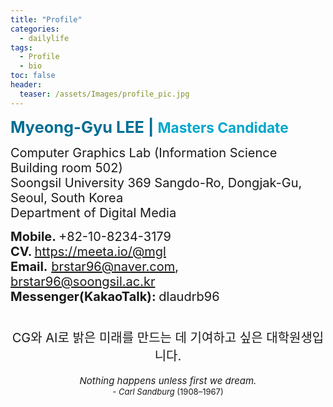 ```yaml
---
title: "Profile"
categories:
  - dailylife
tags: 
  - Profile
  - bio
toc: false
header:
  teaser: /assets/Images/profile_pic.jpg
---
```


<b><span lang="EN-US" style="font-size:19pt;color:#006e93">Myeong-Gyu LEE | </span><span lang="EN-US" style="font-size:17.0pt;color:#00a7cb">Masters Candidate</span></b><br>

<span style="font-size:15pt">Computer Graphics Lab (Information Science Building room 502)</span><br>
<span style="font-size:15pt">Soongsil University 369 Sangdo-Ro, Dongjak-Gu, Seoul, South Korea</span><br>
<span style="font-size:15pt">Department of Digital Media</span><br>

<p align="left" style="text-align:left;text-autospace:ideograph-numeric ideograph-other;word-break:keep-all"> 

<span lang="EN-US" style="font-size:15pt"><a rel="noreferrer noopener" target="_blank"><b>Mobile. </b>+82-10-8234-3179</a></span><br>
<span lang="EN-US" style="font-size:15pt"><b>CV. <a href="https://meeta.io/@mgl" target="_blank"></b>https://meeta.io/@mgl</a></span><br>
<span lang="EN-US" style="font-size:15pt"><a rel="noreferrer noopener" target="_blank"><b>Email.</b> <a href="mailto:brstar96@naver.com" target="_blank" rel="noreferrer noopener">brstar96@naver.com</a>, <a href="mailto:brstar96@soongsil.ac.kr" target="_blank" rel="noreferrer noopener">brstar96@soongsil.ac.kr</a><br>
<span lang="EN-US" style="font-size:15pt"><a rel="noreferrer noopener" target="_blank"><b>Messenger(KakaoTalk): </b> dlaudrb96</a></span><br><br>

<center>
<span style="font-size:15pt">CG와 AI로 밝은 미래를 만드는 데 기여하고 싶은 대학원생입니다.</span><br><br>
<span style="font-size: 15px;"><i>Nothing happens unless first we dream.</i></span><br>
<span style="font-size: 13px;"><i>- Carl Sandburg </i>(1908–1967)</span>
</center>